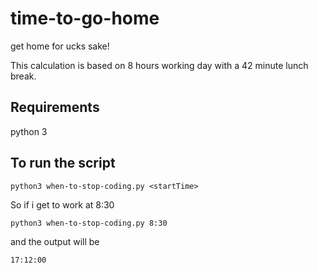 # time-to-go-home
get home for ucks sake!

This calculation is based on 8 hours working day with a 42 minute lunch break.

## Requirements 
python 3

## To run the script
`python3 when-to-stop-coding.py <startTime>`

So if i get to work at 8:30

`python3 when-to-stop-coding.py 8:30`

and the output will be

`17:12:00`

